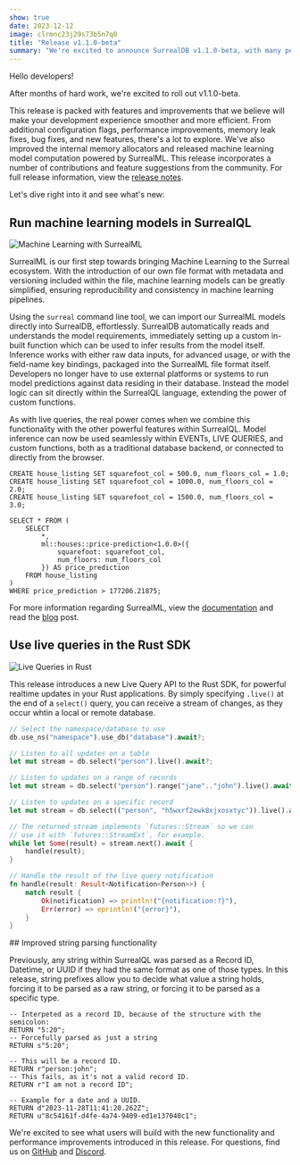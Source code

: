 ```yaml
---
show: true
date: 2023-12-12
image: clrmnc23j29s73b5n7q0
title: "Release v1.1.0-beta"
summary: "We're excited to announce SurrealDB v1.1.0-beta, with many performance improvements, bug fixes, and new features, and native machine learning computation, right within the database."
---
```


Hello developers!

After months of hard work, we're excited to roll out v1.1.0-beta.

This release is packed with features and improvements that we believe will make your development experience smoother and more efficient. From additional configuration flags, performance improvements, memory leak fixes, bug fixes, and new features, there's a lot to explore. We've also improved the internal memory allocators and released machine learning model computation powered by SurrealML. This release incorporates a number of contributions and feature suggestions from the community. For full release information, view the [release notes](/releases#v1-1-0).

Let's dive right into it and see what's new:

## Run machine learning models in SurrealQL

![Machine Learning with SurrealML](clrf0va3j29s73b5n7k0)

SurrealML is our first step towards bringing Machine Learning to the Surreal ecosystem. With the introduction of our own file format with metadata and versioning included within the file, machine learning models can be greatly simplified, ensuring reproducibility and consistency in machine learning pipelines.

Using the `surreal` command line tool, we can import our SurrealML models directly into SurrealDB, effortlessly. SurrealDB automatically reads and understands the model requirements, immediately setting up a custom in-built function which can be used to infer results from the model itself. Inference works with either raw data inputs, for advanced usage, or with the field-name key bindings, packaged into the SurrealML file format itself. Developers no longer have to use external platforms or systems to run model predictions against data residing in their database. Instead the model logic can sit directly within the SurrealQL language, extending the power of custom functions.

As with live queries, the real power comes when we combine this functionality with the other powerful features within SurrealQL. Model inference can now be used seamlessly within EVENTs, LIVE QUERIES, and custom functions, both as a traditional database backend, or connected to directly from the browser.

```surql
CREATE house_listing SET squarefoot_col = 500.0, num_floors_col = 1.0;
CREATE house_listing SET squarefoot_col = 1000.0, num_floors_col = 2.0;
CREATE house_listing SET squarefoot_col = 1500.0, num_floors_col = 3.0;

SELECT * FROM (
	SELECT 
		*, 
		ml::houses::price-prediction<1.0.0>({ 
			squarefoot: squarefoot_col, 
			num_floors: num_floors_col 
		}) AS price_prediction 
	FROM house_listing
)
WHERE price_prediction > 177206.21875;
```

For more information regarding SurrealML, view the [documentation](https://docs.surrealdb.com) and read the [blog](/blog/what-is-surrealml-a-getting-started-guide) post.

## Use live queries in the Rust SDK

![Live Queries in Rust](clrf0va3j29s73b5n7kg)

This release introduces a new Live Query API to the Rust SDK, for powerful realtime updates in your Rust applications. By simply specifying `.live()` at the end of a `select()` query, you can receive a stream of changes, as they occur whtin a local or remote database.

```rust
// Select the namespace/database to use
db.use_ns("namespace").use_db("database").await?;

// Listen to all updates on a table
let mut stream = db.select("person").live().await?;

// Listen to updates on a range of records
let mut stream = db.select("person").range("jane".."john").live().await?;

// Listen to updates on a specific record
let mut stream = db.select(("person", "h5wxrf2ewk8xjxosxtyc")).live().await?;

// The returned stream implements `futures::Stream` so we can
// use it with `futures::StreamExt`, for example.
while let Some(result) = stream.next().await {
	handle(result);
}

// Handle the result of the live query notification
fn handle(result: Result<Notification<Person>>) {
	match result {
		Ok(notification) => println!("{notification:?}"),
		Err(error) => eprintln!("{error}"),
	}
}
```

## Improved string parsing functionality

Previously, any string within SurrealQL was parsed as a Record ID, Datetime, or UUID if they had the same format as one of those types. In this release, string prefixes allow you to decide what value a string holds, forcing it to be parsed as a raw string, or forcing it to be parsed as a specific type.

```surql
-- Interpeted as a record ID, because of the structure with the semicolon:
RETURN "5:20";
-- Forcefully parsed as just a string
RETURN s"5:20";

-- This will be a record ID.
RETURN r"person:john";
-- This fails, as it's not a valid record ID.
RETURN r"I am not a record ID";

-- Example for a date and a UUID.
RETURN d"2023-11-28T11:41:20.262Z";
RETURN u"8c54161f-d4fe-4a74-9409-ed1e137040c1";
```

We're excited to see what users will build with the new functionality and performance improvements introduced in this release. For questions, find us on [GitHub](https://github.com/surrealdb) and [Discord](https://discord.gg/surrealdb).
